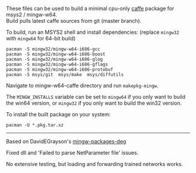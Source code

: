 
These files can be used to build a minimal cpu-only [caffe](https://github.com/BVLC/caffe) package for msys2 / mingw-w64.  
Build pulls latest caffe sources from git (master branch).

To build, run an MSYS2 shell and install dependencies: (replace `mingw32` with `mingw64` for 64-bit build)

    pacman -S mingw32/mingw-w64-i686-gcc
    pacman -S mingw32/mingw-w64-i686-boost
    pacman -S mingw32/mingw-w64-i686-glog
    pacman -S mingw32/mingw-w64-i686-gflags
    pacman -S mingw32/mingw-w64-i686-protobuf
    pacman -S msys/git  msys/make  msys/diffutils

Navigate to mingw-w64-caffe directory and run `makepkg-mingw`.

The `MINGW_INSTALLS` variable can be set to `mingw64` if you only want to build the win64 version,
or `mingw32` if you only want to build the win32 version.

To install the built package on your system:

    pacman -U *.pkg.tar.xz


------------------------------------------------------------------------------------------------

Based on DavidEGrayson's [mingw-packages-deg](https://github.com/DavidEGrayson/mingw-packages-deg)

Fixed dll and 'Failed to parse NetParameter file' issues.

No extensive testing, but loading and forwarding trained networks works.
